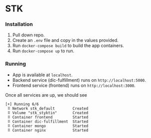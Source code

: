 # STK

### Installation

1. Pull down repo.
2. Create an `.env` file and copy in the values provided.
3. Run `docker-compose build` to build the app containers.
4. Run `docker-compose up` to run.

### Running

- App is available at `localhost`.
- Backend service (dic-fulfillment) runs on `http://localhost:5000`.
- Frontend service (frontend) runs on `http://localhost:3000`.

Once all services are up, we should see 

```
[+] Running 6/6
 ⠿ Network stk_default        Created
 ⠿ Volume "stk_styktin"       Created
 ⠿ Container frontend         Started
 ⠿ Container dic-fulfillment  Started
 ⠿ Container mongo            Started
 ⠿ Container nginx            Started
 ```